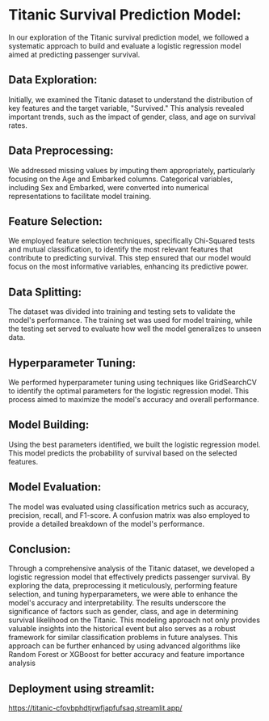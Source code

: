 # Titanic Survival Prediction Model:
In our exploration of the Titanic survival prediction model, we followed a systematic approach to build and evaluate a logistic regression model aimed at predicting passenger survival.

## Data Exploration:

Initially, we examined the Titanic dataset to understand the distribution of key features and the target variable, "Survived." This analysis revealed important trends, such as the impact of gender, class, and age on survival rates.

## Data Preprocessing:

We addressed missing values by imputing them appropriately, particularly focusing on the Age and Embarked columns.
Categorical variables, including Sex and Embarked, were converted into numerical representations to facilitate model training.

## Feature Selection:

We employed feature selection techniques, specifically Chi-Squared tests and mutual classification, to identify the most relevant features that contribute to predicting survival. This step ensured that our model would focus on the most informative variables, enhancing its predictive power.

## Data Splitting:

The dataset was divided into training and testing sets to validate the model's performance. The training set was used for model training, while the testing set served to evaluate how well the model generalizes to unseen data.

## Hyperparameter Tuning:

We performed hyperparameter tuning using techniques like GridSearchCV to identify the optimal parameters for the logistic regression model. This process aimed to maximize the model's accuracy and overall performance.

## Model Building:

Using the best parameters identified, we built the logistic regression model. This model predicts the probability of survival based on the selected features.

## Model Evaluation:

The model was evaluated using classification metrics such as accuracy, precision, recall, and F1-score. A confusion matrix was also employed to provide a detailed breakdown of the model's performance.

## Conclusion:

Through a comprehensive analysis of the Titanic dataset, we developed a logistic regression model that effectively predicts passenger survival. By exploring the data, preprocessing it meticulously, performing feature selection, and tuning hyperparameters, we were able to enhance the model's accuracy and interpretability. The results underscore the significance of factors such as gender, class, and age in determining survival likelihood on the Titanic. This modeling approach not only provides valuable insights into the historical event but also serves as a robust framework for similar classification problems in future analyses. 
This approach can be further enhanced by using advanced algorithms like Random Forest or XGBoost for better accuracy and feature importance analysis
## Deployment using streamlit:
https://titanic-cfovbphdtjrwfjapfufsaq.streamlit.app/
